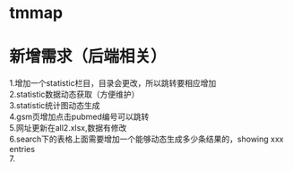 # tmmap
# 新增需求（后端相关）
1.增加一个statistic栏目，目录会更改，所以跳转要相应增加<br>
2.statistic数据动态获取（方便维护）<br>
3.statistic统计图动态生成<br>
4.gsm页增加点击pubmed编号可以跳转<br>
5.网址更新在all2.xlsx,数据有修改<br>
6.search下的表格上面需要增加一个能够动态生成多少条结果的，showing xxx entries<br>
7.

